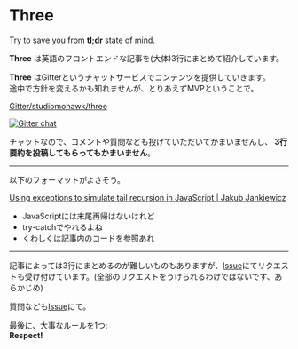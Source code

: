 # Three

Try to save you from **tl;dr** state of mind.

**Three** は英語のフロントエンドな記事を(大体)3行にまとめて紹介しています。

**Three** はGitterというチャットサービスでコンテンツを提供していきます。  
途中で方針を変えるかも知れませんが、とりあえずMVPということで。

[Gitter/studiomohawk/three](https://gitter.im/studiomohawk/three)

[![Gitter chat](https://badges.gitter.im/studiomohawk/three.png)](https://gitter.im/studiomohawk/three)

チャットなので、コメントや質問なども投げていただいてかまいませんし、
**3行要約を投稿してもらってもかまいません**。

* * *

以下のフォーマットがよさそう。

[Using exceptions to simulate tail recursion in JavaScript | Jakub Jankiewicz](http://jcubic.wordpress.com/2014/03/19/using-exceptions-to-simulate-tail-recursion-in-javascript/)
- JavaScriptには末尾再帰はないけれど
- try-catchでやれるよね
- くわしくは記事内のコードを参照あれ

* * *

記事によっては3行にまとめるのが難しいものもありますが、[Issue](https://github.com/studiomohawk/three/issues/new)にてリクエストも受け付けています。(全部のリクエストをうけられるわけではないです、あらかじめ)

質問なども[Issue](https://github.com/studiomohawk/three/issues/new)にて。

最後に、大事なルールを1つ:  
**Respect!**